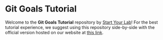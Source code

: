 # Git Goals Tutorial

Welcome to the **Git Goals Tutorial** repository by [Start Your Lab](https://www.startyourlab.com)!
For the best tutorial experience, we suggest using this repository side-by-side with the official version
hosted on our website at [this link](https://www.startyourlab.com/docs/tutorials/git-goals).
